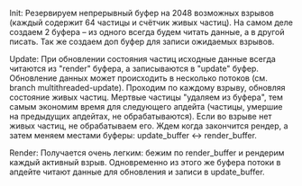 Init:
Резервируем непрерывный буфер на 2048 возможных взрывов (каждый содержит 64 частицы и счётчик живых частиц).
На самом деле создаем 2 буфера – из одного всегда будем читать данные, а в другой писать. Так же создаем доп буфер для записи ожидаемых взрывов.

Update:
При обновлении состояния частиц исходные данные всегда читаются из "render" буфера, а записываются в "update" буфер. Обновление данных может происходить в несколько потоков (см. branch multithreaded-update).
Проходим по каждому взрыву, обновляя состояние живых частиц. Мертвые частицы "удаляем из буфера", тем самым экономим время для следующего апдейта (частицы, умершие на предыдущих апдейтах, не обрабатываются).
Если во взрыве нет живых частиц, не обрабатываем его.
Ждем когда закончится рендер, а затем меняем местами буферы: update_buffer <-> render_buffer.

Render:
Получается очень легким: бежим по render_buffer и рендерим каждый активный взрыв. Одновременно из этого же буфера потоки в апдейте читают данные для обновления и записи в update_buffer.
